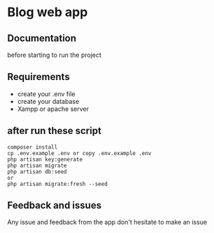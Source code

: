 # Blog web app

## Documentation

before starting to run the project

## Requirements

- create your .env file 
- create your database
- Xampp or apache server

## after run these script 

    composer install
    cp .env.example .env or copy .env.example .env
    php artisan key:generate
    php artisan migrate
    php artisan db:seed
    or
    php artisan migrate:fresh --seed

## Feedback and issues

Any issue and feedback from the app don't hesitate to make an issue
